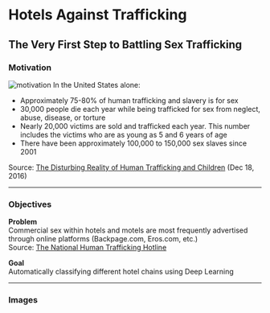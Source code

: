 # Hotels Against Trafficking



## The Very First Step to Battling Sex Trafficking



### Motivation
![motivation](pictures/motivation.jpeg)
In the United States alone:
- Approximately 75-80% of human trafficking and slavery is for sex
- 30,000 people die each year while being trafficked for sex from neglect, abuse, disease, or torture
- Nearly 20,000 victims are sold and trafficked each year. This number includes the victims who are as young as 5 and 6 years of age
- There have been approximately 100,000 to 150,000 sex slaves since 2001

Source: [The Disturbing Reality of Human Trafficking and Children](https://www.huffpost.com/entry/disturbing-reality-human-trafficking_b_8831834) (Dec 18, 2016)

--------------------------------------------------

### Objectives
**Problem**<br>
Commercial sex within hotels and motels are most frequently advertised through online platforms (Backpage.com, Eros.com, etc.)<br>
Source: [The National Human Trafficking Hotline](https://humantraffickinghotline.org/sex-trafficking-venuesindustries/hotelmotel-based)<br>

**Goal**<br>
Automatically classifying different hotel chains using Deep Learning

--------------------------------------------------

### Images
